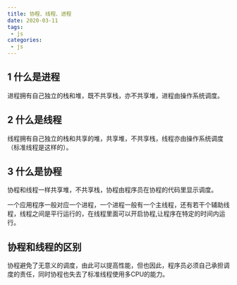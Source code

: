 ```yaml
---
title: 协程、线程、进程
date: 2020-03-11
tags:
 - js
categories:
 - js
---
```


## 1 什么是进程

进程拥有自己独立的栈和堆，既不共享栈，亦不共享堆，进程由操作系统调度。

## 2 什么是线程

线程拥有自己独立的栈和共享的堆，共享堆，不共享栈，线程亦由操作系统调度（标准线程是这样的）。

## 3 什么是协程

协程和线程一样共享堆，不共享栈，协程由程序员在协程的代码里显示调度。

一个应用程序一般对应一个进程，一个进程一般有一个主线程，还有若干个辅助线程，线程之间是平行运行的，在线程里面可以开启协程,让程序在特定的时间内运行。

## 协程和线程的区别

协程避免了无意义的调度，由此可以提高性能，但也因此，程序员必须自己承担调度的责任，同时协程也失去了标准线程使用多CPU的能力。